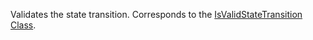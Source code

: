 Validates the state transition.
Corresponds to the [IsValidStateTransition Class](https://msdn.microsoft.com/library/microsoft.crm.sdk.messages.isvalidstatetransitionrequest.aspx).
